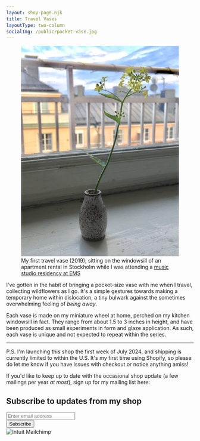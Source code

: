 ```yaml
---
layout: shop-page.njk
title: Travel Vases
layoutType: two-column
socialImg: /public/pocket-vase.jpg
---
```

<figure class="figure-medium" >
  <img src="/public/pocket-vase.jpg" alt="photo of a travel vase on a windowsill">
  <figcaption>My first travel vase (2019), sitting on the windowsill of an apartment rental in Stockholm while I was attending a <a href="/projects/weaving" target="_blank">music studio residency at EMS</a></figcaption>
</figure>

I've gotten in the habit of bringing a pocket-size vase with me when I travel, collecting wildflowers as I go. It's a simple gestures towards making a temporary home within dislocation, a tiny bulwark against the sometimes overwhelming feeling of _being away_.

Each vase is made on my miniature wheel at home, perched on my kitchen windowsill in fact. They range from about 1.5 to 3 inches in height, and have been produced as small experiments in form and glaze application. As such, each vase is unique and not expected to repeat within the series.
<!-- , and has given me the framework to experiment rapidly with form and proportion. The process of glazing them falls under the rubric of experimentation as well, as these surfaces serve as tests for various glaze formulations and application methods.  -->
<!-- They're subject to experimentations in form and glaze application, and not expected to repeat within the series. It's challenging to convey the size of these vessels in product photos, but they range from 1.5 to 3 inches tall. -->

* * *

P.S. I'm launching this shop the first week of July 2024, and shipping is currently limited to within the U.S. It's my first time using Shopify, so please do let me know if you have issues with checkout or notice anything amiss!

If you'd like to keep up to date with the occasional shop update (a few mailings per year _at most_), sign up for my mailing list here:

<div id="mc_embed_shell">
  <!-- <link href="//cdn-images.mailchimp.com/embedcode/classic-061523.css" rel="stylesheet" type="text/css"> -->
<div id="mc_embed_signup">
  <form action="https://gmail.us17.list-manage.com/subscribe/post?u=b7633fa6a9f5102615176078a&amp;id=a831f2671d&amp;f_id=00cce8e3f0" method="post" id="mc-embedded-subscribe-form" name="mc-embedded-subscribe-form" class="validate" target="_blank">
    <div id="mc_embed_signup_scroll"><h2>Subscribe to updates from my shop</h2>
      <!-- <div class="indicates-required"><span class="asterisk">*</span> indicates required</div> -->
      <div class="mc-field-group">
        <!-- <label for="mce-EMAIL">Email Address <span class="asterisk">*</span></label> -->
        <input type="email" name="EMAIL" class="required email" id="mce-EMAIL" required="" value="" placeholder="Enter email address"></div>
    <div id="mce-responses" class="clear foot">
        <div class="response" id="mce-error-response" style="display: none;"></div>
        <div class="response" id="mce-success-response" style="display: none;"></div>
    </div>
    <div aria-hidden="true" style="position: absolute; left: -5000px;">
        /* real people should not fill this in and expect good things - do not remove this or risk form bot signups */
        <input type="text" name="b_b7633fa6a9f5102615176078a_a831f2671d" tabindex="-1" value="">
    </div>
      <div class="optionalParent">
        <div class="clear foot">
          <input type="submit" name="subscribe" id="mc-embedded-subscribe" class="button" value="Subscribe">
            <p style="margin: 0px auto;"><a href="http://eepurl.com/iPQQbU" title="Mailchimp - email marketing made easy and fun"><span style="display: inline-block; background-color: transparent; border-radius: 4px;"><img class="refferal_badge" src="https://digitalasset.intuit.com/render/content/dam/intuit/mc-fe/en_us/images/intuit-mc-rewards-text-dark.svg" alt="Intuit Mailchimp" style="width: 220px; height: 40px; display: flex; padding: 2px 0px; justify-content: center; align-items: center;"></span></a></p>
        </div>
      </div>
    </div>
  </form>
</div>
<script type="text/javascript" src="//s3.amazonaws.com/downloads.mailchimp.com/js/mc-validate.js"></script><script type="text/javascript">(function($) {window.fnames = new Array(); window.ftypes = new Array();fnames[0]='EMAIL';ftypes[0]='email';fnames[1]='FNAME';ftypes[1]='text';fnames[2]='LNAME';ftypes[2]='text';fnames[3]='ADDRESS';ftypes[3]='address';fnames[4]='PHONE';ftypes[4]='phone';fnames[5]='MSG';ftypes[5]='text';}(jQuery));var $mcj = jQuery.noConflict(true);</script></div>

